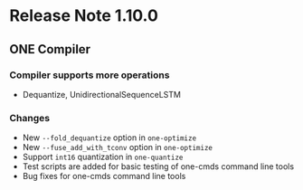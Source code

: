 # Release Note 1.10.0

## ONE Compiler

### Compiler supports more operations
- Dequantize,  UnidirectionalSequenceLSTM

### Changes

- New `--fold_dequantize` option in `one-optimize`
- New `--fuse_add_with_tconv` option in `one-optimize`
- Support `int16` quantization in `one-quantize`
- Test scripts are added for basic testing of one-cmds command line tools
- Bug fixes for one-cmds command line tools

